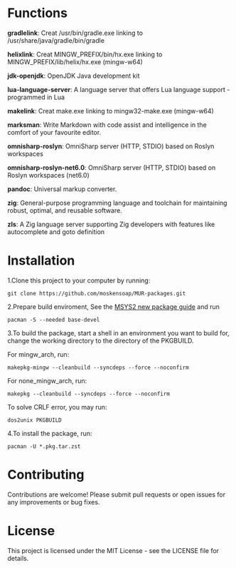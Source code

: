 # Functions

**gradlelink**: Creat /usr/bin/gradle.exe linking to /usr/share/java/gradle/bin/gradle

**helixlink**: Creat MINGW_PREFIX/bin/hx.exe linking to MINGW_PREFIX/lib/helix/hx.exe (mingw-w64)

**jdk-openjdk**: OpenJDK Java development kit

**lua-language-server**: A language server that offers Lua language support - programmed in Lua

**makelink**: Creat make.exe linking to mingw32-make.exe (mingw-w64)

**marksman**: Write Markdown with code assist and intelligence in the comfort of your favourite editor.

**omnisharp-roslyn**: OmniSharp server (HTTP, STDIO) based on Roslyn workspaces

**omnisharp-roslyn-net6.0**: OmniSharp server (HTTP, STDIO) based on Roslyn workspaces (net6.0)

**pandoc**: Universal markup converter.

**zig**: General-purpose programming language and toolchain for maintaining robust, optimal, and reusable software.

**zls**: A Zig language server supporting Zig developers with features like autocomplete and goto definition
    

# Installation

1.Clone this project to your computer by running:

    git clone https://github.com/moskensoap/MUR-packages.git

2.Prepare build enviroment, See the [MSYS2 new package guide](https://www.msys2.org/dev/new-package/) and run

    pacman -S --needed base-devel

3.To build the package, start a shell in an environment you want to build for, change the working directory to the directory of the PKGBUILD.

For mingw_arch, run:

    makepkg-mingw --cleanbuild --syncdeps --force --noconfirm

For none_mingw_arch, run:

    makepkg --cleanbuild --syncdeps --force --noconfirm

To solve CRLF error, you may run:

    dos2unix PKGBUILD

4.To install the package, run:

    pacman -U *.pkg.tar.zst

# Contributing

Contributions are welcome! Please submit pull requests or open issues for any improvements or bug fixes.

# License

This project is licensed under the MIT License - see the LICENSE file for details.